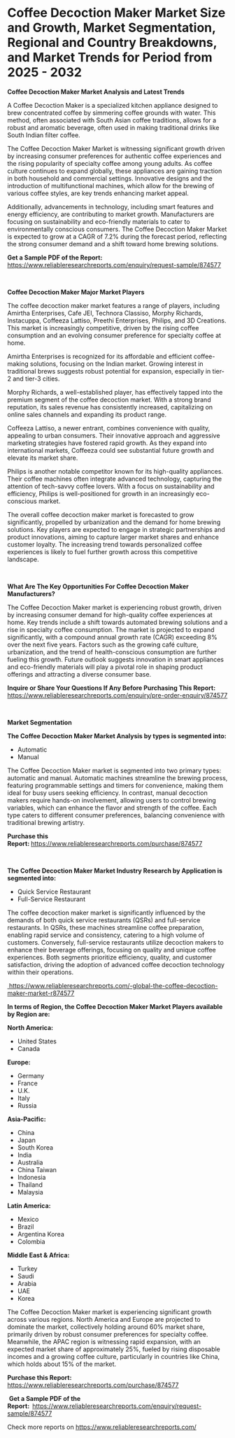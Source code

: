 <p><h1>Coffee Decoction Maker Market Size and Growth, Market Segmentation, Regional and Country Breakdowns, and Market Trends for Period from 2025 -  2032</h1></p><p><strong>Coffee Decoction Maker Market Analysis and Latest Trends</strong></p>
<p><p>A Coffee Decoction Maker is a specialized kitchen appliance designed to brew concentrated coffee by simmering coffee grounds with water. This method, often associated with South Asian coffee traditions, allows for a robust and aromatic beverage, often used in making traditional drinks like South Indian filter coffee. </p><p>The Coffee Decoction Maker Market is witnessing significant growth driven by increasing consumer preferences for authentic coffee experiences and the rising popularity of specialty coffee among young adults. As coffee culture continues to expand globally, these appliances are gaining traction in both household and commercial settings. Innovative designs and the introduction of multifunctional machines, which allow for the brewing of various coffee styles, are key trends enhancing market appeal. </p><p>Additionally, advancements in technology, including smart features and energy efficiency, are contributing to market growth. Manufacturers are focusing on sustainability and eco-friendly materials to cater to environmentally conscious consumers. The Coffee Decoction Maker Market is expected to grow at a CAGR of 7.2% during the forecast period, reflecting the strong consumer demand and a shift toward home brewing solutions.</p></p>
<p><strong>Get a Sample PDF of the Report:&nbsp;</strong> <a href="https://www.reliableresearchreports.com/enquiry/request-sample/874577?utm_campaign=2030&utm_medium=2&utm_source=Github&utm_content=ia&utm_term=21032025&utm_id=coffee-decoction-maker">https://www.reliableresearchreports.com/enquiry/request-sample/874577</a></p>
<p>&nbsp;</p>
<p><strong>Coffee Decoction Maker Major Market Players</strong></p>
<p><p>The coffee decoction maker market features a range of players, including Amirtha Enterprises, Cafe JEI, Technora Classiso, Morphy Richards, Instacuppa, Coffeeza Lattiso, Preethi Enterprises, Philips, and 3D Creations. This market is increasingly competitive, driven by the rising coffee consumption and an evolving consumer preference for specialty coffee at home.</p><p>Amirtha Enterprises is recognized for its affordable and efficient coffee-making solutions, focusing on the Indian market. Growing interest in traditional brews suggests robust potential for expansion, especially in tier-2 and tier-3 cities.</p><p>Morphy Richards, a well-established player, has effectively tapped into the premium segment of the coffee decoction market. With a strong brand reputation, its sales revenue has consistently increased, capitalizing on online sales channels and expanding its product range.</p><p>Coffeeza Lattiso, a newer entrant, combines convenience with quality, appealing to urban consumers. Their innovative approach and aggressive marketing strategies have fostered rapid growth. As they expand into international markets, Coffeeza could see substantial future growth and elevate its market share.</p><p>Philips is another notable competitor known for its high-quality appliances. Their coffee machines often integrate advanced technology, capturing the attention of tech-savvy coffee lovers. With a focus on sustainability and efficiency, Philips is well-positioned for growth in an increasingly eco-conscious market.</p><p>The overall coffee decoction maker market is forecasted to grow significantly, propelled by urbanization and the demand for home brewing solutions. Key players are expected to engage in strategic partnerships and product innovations, aiming to capture larger market shares and enhance customer loyalty. The increasing trend towards personalized coffee experiences is likely to fuel further growth across this competitive landscape.</p></p>
<p>&nbsp;</p>
<p><strong>What Are The Key Opportunities For Coffee Decoction Maker Manufacturers?</strong></p>
<p><p>The Coffee Decoction Maker market is experiencing robust growth, driven by increasing consumer demand for high-quality coffee experiences at home. Key trends include a shift towards automated brewing solutions and a rise in specialty coffee consumption. The market is projected to expand significantly, with a compound annual growth rate (CAGR) exceeding 8% over the next five years. Factors such as the growing café culture, urbanization, and the trend of health-conscious consumption are further fueling this growth. Future outlook suggests innovation in smart appliances and eco-friendly materials will play a pivotal role in shaping product offerings and attracting a diverse consumer base.</p></p>
<p><strong>Inquire or Share Your Questions If Any Before Purchasing This Report:</strong> <a href="https://www.reliableresearchreports.com/enquiry/pre-order-enquiry/874577?utm_campaign=2030&utm_medium=2&utm_source=Github&utm_content=ia&utm_term=21032025&utm_id=coffee-decoction-maker">https://www.reliableresearchreports.com/enquiry/pre-order-enquiry/874577</a></p>
<p>&nbsp;</p>
<p><strong>Market Segmentation</strong></p>
<p><strong>The Coffee Decoction Maker Market Analysis by types is segmented into:</strong></p>
<p><ul><li>Automatic</li><li>Manual</li></ul></p>
<p><p>The Coffee Decoction Maker market is segmented into two primary types: automatic and manual. Automatic machines streamline the brewing process, featuring programmable settings and timers for convenience, making them ideal for busy users seeking efficiency. In contrast, manual decoction makers require hands-on involvement, allowing users to control brewing variables, which can enhance the flavor and strength of the coffee. Each type caters to different consumer preferences, balancing convenience with traditional brewing artistry.</p></p>
<p><strong>Purchase this Report:&nbsp;</strong><a href="https://www.reliableresearchreports.com/purchase/874577?utm_campaign=2030&utm_medium=2&utm_source=Github&utm_content=ia&utm_term=21032025&utm_id=coffee-decoction-maker">https://www.reliableresearchreports.com/purchase/874577</a></p>
<p>&nbsp;</p>
<p><strong>The Coffee Decoction Maker Market Industry Research by Application is segmented into:</strong></p>
<p><ul><li>Quick Service Restaurant</li><li>Full-Service Restaurant</li></ul></p>
<p><p>The coffee decoction maker market is significantly influenced by the demands of both quick service restaurants (QSRs) and full-service restaurants. In QSRs, these machines streamline coffee preparation, enabling rapid service and consistency, catering to a high volume of customers. Conversely, full-service restaurants utilize decoction makers to enhance their beverage offerings, focusing on quality and unique coffee experiences. Both segments prioritize efficiency, quality, and customer satisfaction, driving the adoption of advanced coffee decoction technology within their operations.</p></p>
<p><a href="https://www.reliableresearchreports.com/-global-the-coffee-decoction-maker-market-r874577?utm_campaign=2030&utm_medium=2&utm_source=Github&utm_content=ia&utm_term=21032025&utm_id=coffee-decoction-maker">&nbsp;https://www.reliableresearchreports.com/-global-the-coffee-decoction-maker-market-r874577</a></p>
<p><strong>In terms of Region, the Coffee Decoction Maker Market Players available by Region are:</strong></p>
<p>
    <p> <strong> North America: </strong>
        <ul>
            <li>United States</li>
            <li>Canada</li>
        </ul>
        </p> 
    <p> <strong> Europe: </strong>
        <ul>
            <li>Germany</li>
            <li>France</li>
            <li>U.K.</li>
            <li>Italy</li>
            <li>Russia</li>
        </ul>
        </p> 
    <p> <strong> Asia-Pacific: </strong>
        <ul>
            <li>China</li>
            <li>Japan</li>
            <li>South Korea</li>
            <li>India</li>
            <li>Australia</li>
            <li>China Taiwan</li>
            <li>Indonesia</li>
            <li>Thailand</li>
            <li>Malaysia</li>
        </ul>
        </p> 
    <p> <strong> Latin America: </strong>
        <ul>
            <li>Mexico</li>
            <li>Brazil</li>
            <li>Argentina Korea</li>
            <li>Colombia</li>
        </ul>
        </p> 
    <p> <strong> Middle East & Africa: </strong>
        <ul>
            <li>Turkey</li>
            <li>Saudi</li>
            <li>Arabia</li>
            <li>UAE</li>
            <li>Korea</li>
        </ul>
    </p>
    </p>
<p><p>The Coffee Decoction Maker market is experiencing significant growth across various regions. North America and Europe are projected to dominate the market, collectively holding around 60% market share, primarily driven by robust consumer preferences for specialty coffee. Meanwhile, the APAC region is witnessing rapid expansion, with an expected market share of approximately 25%, fueled by rising disposable incomes and a growing coffee culture, particularly in countries like China, which holds about 15% of the market.</p></p>
<p><strong>Purchase this Report: </strong><a href="https://www.reliableresearchreports.com/purchase/874577?utm_campaign=2030&utm_medium=2&utm_source=Github&utm_content=ia&utm_term=21032025&utm_id=coffee-decoction-maker">https://www.reliableresearchreports.com/purchase/874577</a></p>
<p>&nbsp;<strong>Get a Sample PDF of the Report:&nbsp;&nbsp;</strong><a href="https://www.reliableresearchreports.com/enquiry/request-sample/874577?utm_campaign=2030&utm_medium=2&utm_source=Github&utm_content=ia&utm_term=21032025&utm_id=coffee-decoction-maker">https://www.reliableresearchreports.com/enquiry/request-sample/874577</a></p>
<p><strong></strong></p>
<p>Check more reports on <a href="https://www.reliableresearchreports.com/?utm_campaign=2030&utm_medium=2&utm_source=Github&utm_content=ia&utm_term=21032025&utm_id=coffee-decoction-maker">https://www.reliableresearchreports.com/</a></p>